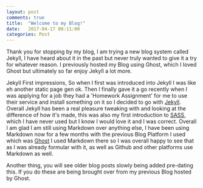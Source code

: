 ```yaml
---
layout: post
comments: true
title:  "Welcome to my Blog!"
date:   2017-04-17 00:11:00
categories: Post
---
```


Thank you for stopping by my blog, I am trying a new blog system called Jekyll, I have heard about it in the past but never truly wanted to give it a try for whatever reason. I previously hosted my Blog using Ghost, which I loved Ghost but ultimately so far enjoy Jekyll a lot more. 


Jekyll First impressions, So when I first was introduced into Jekyll I was like eh another static page gen ok. Then I finally gave it a go recently when I was applying for a job they had a 'Homework Assignment' for me to use their service and install something on it so I decided to go with [Jekyll][jek]. Overall Jekyll has been a real pleasure tweaking with and looking at the difference of how it's made, this was also my first introduction to [SASS][SASS], which I have never used but I know I would love it and I was correct. Overall I am glad I am still using Markdown over anything else, I have been using Markdown now for a few months with the previous Blog Platform I used which was [Ghost][Ghost] I used Markdown there so I was overall happy to see that as I was already formular with it, as well as Github and other platforms use Markdown as well. 

Another thing, you will see older blog posts slowly being added pre-dating this. If you do these are being brought over from my previous Blog hosted by Ghost.

[Ghost]: https://Ghost.org
[SASS]:  http://sass-lang.com/
[jek]:   https://jekyllrb.com